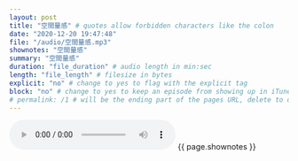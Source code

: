 ```yaml
---
layout: post
title: "空間量感" # quotes allow forbidden characters like the colon
date: "2020-12-20 19:47:48"
file: "/audio/空間量感.mp3"
shownotes: "空間量感"
summary: "空間量感"
duration: "file_duration" # audio length in min:sec
length: "file_length" # filesize in bytes
explicit: "no" # change to yes to flag with the explicit tag
block: "no" # change to yes to keep an episode from showing up in iTunes
# permalink: /1 # will be the ending part of the pages URL, delete to default to the title
---
```


<audio controls>
<source src="{{site.url}}{{site.baseurl}}{{ page.file }}" type="audio/x-mp3">
Your browser does not support the audio element.
</audio>
{{ page.shownotes }}
